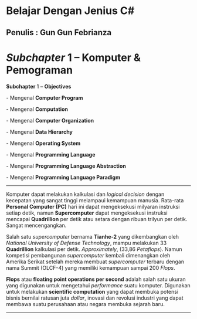 # Belajar Dengan Jenius C#

## Penulis : Gun Gun Febrianza

# *Subchapter* 1 – Komputer & Pemograman

**Subchapter** 1 – **Objectives**

\-    Mengenal **Computer Program**

\-    Mengenal **Computation**

\-    Mengenal **Computer Organization**

\-    Mengenal **Data Hierarchy**

\-    Mengenal **Operating System**

\-    Mengenal **Programming Language**

\-    Mengenal **Programming Language Abstraction**

\-    Mengenal **Programming Language Paradigm**

--------------------------------

Komputer dapat melakukan kalkulasi dan *logical decision* dengan kecepatan yang sangat tinggi melampaui kemampuan manusia. Rata-rata **Personal Computer (PC)** hari ini dapat mengeksekusi milyaran instruksi setiap detik, namun **Supercomputer** dapat mengeksekusi instruksi mencapai **Quadrillion** per detik atau setara dengan ribuan trilyun per detik. Sangat mencengangkan.

Salah satu *supercomputer* bernama **Tianhe-2** yang dikembangkan oleh *National University of Defense Technology*, mampu melakukan 33 **Quadrillion** kalkulasi per detik. *Approximately*, (33,86 *Petaflops*). Namun kompetisi pembangunan *supercomputer* kembali dimenangkan oleh Amerika Serikat setelah mereka membuat *supercomputer* terbaru dengan nama Summit (OLCF-4) yang memiliki kemampuan sampai 200 *Flops*.

**Flops** atau **floating point operations per second** adalah salah satu ukuran yang digunakan untuk mengetahui *performance* suatu komputer. Digunakan untuk melakukan **scientific computation** yang dapat membuka potensi bisnis bernilai ratusan juta *dollar*, inovasi dan revolusi industri yang dapat membawa suatu perusahaan atau negara membuka sejarah baru.

--------------



 

